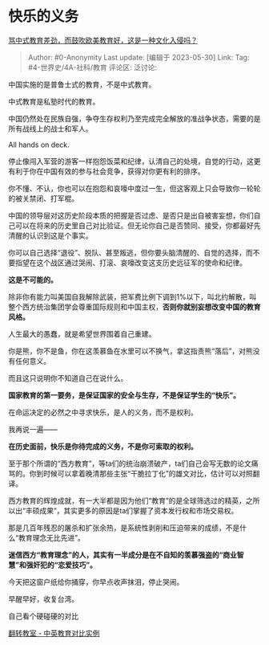 # 快乐的义务
[骂中式教育差劲，而鼓吹欧美教育好，这是一种文化入侵吗？](https://www.zhihu.com/question/592005244/answer/3050570586)

> Author: #0-Anonymity
> Last update: [编辑于 2023-05-30]
> Link:
> Tag: #4-世界史/4A-社科/教育 
> 评论区:
> 泛讨论:

中国实施的是普鲁士式的教育，不是中式教育。

中式教育是私塾时代的教育。

中国仍然处在民族自强，争夺生存权利乃至完成完全解放的准战争状态，需要的是所有战线上的战士和军人。

All hands on deck.

停止像闯入军营的游客一样抱怨饭菜和纪律，认清自己的处境，自觉的行动，这更有利于你在中国有效的参与社会竞争，获得对你更有利的排序。

你不懂、不认，你也可以在抱怨和哀嚎中度过一生，但这客观上只会导致你一轮轮的被关禁闭、打军棍。

中国的领导层对这历史阶段本质的把握是否过虑、是否只是出自被害妄想，你们自己可以在将来的历史里自己对比验证。但无论你自己是否赞同、接受，你都最好先清醒的认识到这是个事实。

你可以自己选择“退役”、脱队、甚至叛逃，但你要头脑清醒的、自觉的选择，而不要指望在这个战区通过哭闹、打滚、哀嚎改变这支历史远征军的使命和纪律。

**这是不可能的。**

除非你有能力叫美国自我解除武装，把军费比例下调到1%以下，叫北约解散，叫整个西方统治集团学会尊重国际规则和中国主权，**否则你就别妄想改变中国的教育风格。**

人生最大的愚蠢，就是希望世界围着自己重建。

你是熊，你不是鱼，你在这羡慕鱼在水里可以不换气，拿这指责熊“落后”，对熊没有任何意义。

而且这只说明你不知道自己在说什么。

**国家教育的第一要务，是保证国家的安全与生存，不是保证学生的“快乐”。**

在命运决定的必然之中寻求快乐，是人的义务，而不是权利。

我再说一遍——

**在历史面前，快乐是你待完成的义务，不是你可索取的权利。**

至于那个所谓的“西方教育”，等ta们的统治崩溃破产，ta们自己会写无数的论文痛骂的。你到时候可以拿着晚清那些主张“干脆拉丁化”的雄文对比，估计可以对照翻译。

西方教育的辉煌成就，有一大半都是因为他们“教育”的是全球筛选过的精英，之所以出“丰硕成果”，其实更多的原因是ta们掌握了资本发行权和市场交易权。

那是几百年残忍的屠杀和扩张余热，是系统性剥削和压迫带来的成绩，不是什么“教育理念无比先进”。

**迷信西方“教育理念”的人，其实有一半成分是在不自知的羡慕强盗的“商业智慧”和强奸犯的“恋爱技巧”。**

今天把这窗户纸给你捅穿，你早点收声抹泪，停止哭闹。

早醒早好，收复台湾。

自己看个硬碰硬的对比

[翻转教室 - 中英教育对比实例](https://link.zhihu.com/?target=https%3A//m.acfun.cn/v/%3Fac%3D11781709)